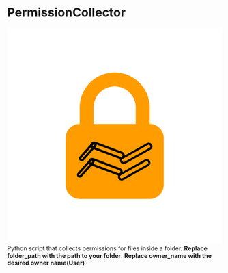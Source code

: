 # PermissionCollector
![Project Logo](logo.png)
Python script that collects permissions for files inside a folder.
**Replace folder_path with the path to your folder**.
**Replace owner_name with the desired owner name(User)**
